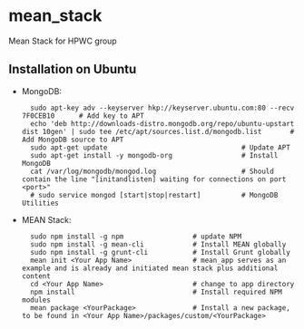 mean_stack
==========

Mean Stack for HPWC group

Installation on Ubuntu
----------------------

- MongoDB:

		sudo apt-key adv --keyserver hkp://keyserver.ubuntu.com:80 --recv 7F0CEB10		# Add key to APT
		echo 'deb http://downloads-distro.mongodb.org/repo/ubuntu-upstart dist 10gen' | sudo tee /etc/apt/sources.list.d/mongodb.list 		# Add MongoDB source to APT
		sudo apt-get update									# Update APT
		sudo apt-get install -y mongodb-org					# Install MongoDB
		cat /var/log/mongodb/mongod.log 					# Should contain the line "[initandlisten] waiting for connections on port <port>"
		# sudo service mongod [start|stop|restart]			# MongoDB Utilities

- MEAN Stack:

		sudo npm install -g npm 				# update NPM
		sudo npm install -g mean-cli			# Install MEAN globally
		sudo npm install -g grunt-cli			# Install Grunt globally
		mean init <Your App Name>				# mean_app serves as an example and is already and initiated mean stack plus additional content
		cd <Your App Name>						# change to app directory
		npm install 							# Install required NPM modules
		mean package <YourPackage>				# Install a new package, to be found in <Your App Name>/packages/custom/<YourPackage>
		
